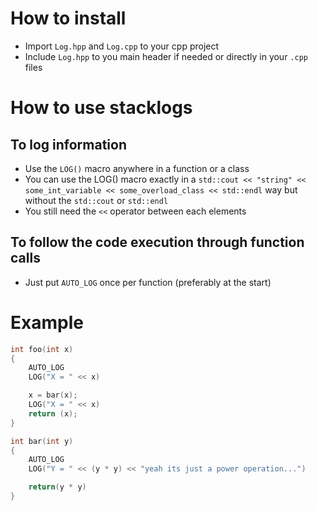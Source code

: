 # How to install
- Import `Log.hpp` and `Log.cpp` to your cpp project
- Include `Log.hpp` to you main header if needed or directly in your `.cpp` files

# How to use stacklogs
## To log information
- Use the `LOG()` macro anywhere in a function or a class
- You can use the LOG() macro exactly in a `std::cout << "string" << some_int_variable << some_overload_class << std::endl` way
but without the `std::cout` or `std::endl`
- You still need the `<<` operator between each elements
## To follow the code execution through function calls
- Just put `AUTO_LOG` once per function (preferably at the start)

# Example
```cpp
int foo(int x)
{
	AUTO_LOG
	LOG("X = " << x)

	x = bar(x);
	LOG("X = " << x)
	return (x);
}
```
```cpp
int bar(int y)
{
	AUTO_LOG
	LOG("Y = " << (y * y) << "yeah its just a power operation...")

	return(y * y)
}
```
